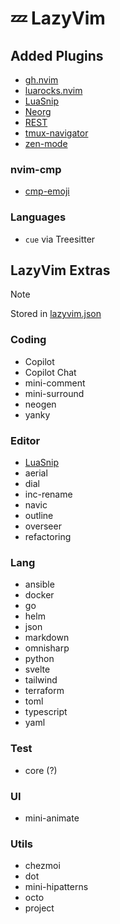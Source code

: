 # 💤 LazyVim

## Added Plugins

- [gh.nvim](https://github.com/ldelossa/gh.nvim)
- [luarocks.nvim](https://github.com/vhyrro/luarocks.nvim)
- [LuaSnip](https://github.com/L3MON4D3/LuaSnip)
- [Neorg](https://github.com/nvim-neorg/neorg)
- [REST](https://github.com/rest-nvim/rest.nvim)
- [tmux-navigator](https://github.com/christoomey/vim-tmux-navigator)
- [zen-mode](https://github.com/folke/zen-mode.nvim)

### nvim-cmp

- [cmp-emoji](https://github.com/hrsh7th/cmp-emoji)

### Languages

- `cue` via Treesitter

## LazyVim Extras

> [!NOTE]
>
> Stored in [lazyvim.json](lazyvim.json)

### Coding

- Copilot
- Copilot Chat
- mini-comment
- mini-surround
- neogen
- yanky

### Editor

- [LuaSnip](https://github.com/L3MON4D3/LuaSnip)
- aerial
- dial
- inc-rename
- navic
- outline
- overseer
- refactoring

### Lang

- ansible
- docker
- go
- helm
- json
- markdown
- omnisharp
- python
- svelte
- tailwind
- terraform
- toml
- typescript
- yaml

### Test

- core (?)

### UI

- mini-animate

### Utils

- chezmoi
- dot
- mini-hipatterns
- octo
- project
